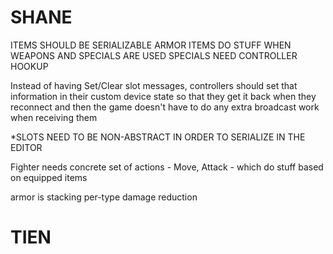 SHANE
==========

ITEMS SHOULD BE SERIALIZABLE
ARMOR ITEMS
DO STUFF WHEN WEAPONS AND SPECIALS ARE USED
    SPECIALS NEED CONTROLLER HOOKUP

Instead of having Set/Clear slot messages, controllers should set that information
in their custom device state so that they get it back when they reconnect
and then the game doesn't have to do any extra broadcast work when receiving them

*SLOTS NEED TO BE NON-ABSTRACT IN ORDER TO SERIALIZE IN THE EDITOR


Fighter needs concrete set of actions - Move, Attack - which do stuff based on equipped items






armor is stacking per-type damage reduction




TIEN
==========
